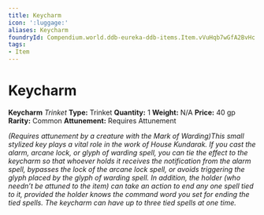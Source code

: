 ```yaml
---
title: Keycharm
icon: ':luggage:'
aliases: Keycharm
foundryId: Compendium.world.ddb-eureka-ddb-items.Item.vVuHqb7wGfA2BvHc
tags:
- Item
---
```


# Keycharm

**Keycharm**
_Trinket_
**Type:** Trinket
**Quantity:** 1
**Weight:** N/A
**Price:** 40 gp
**Rarity:** Common
**Attunement:** Requires Attunement

*<div class="item-attunement"><i>(Requires attunement by a creature with the Mark of Warding)</i>This small stylized key plays a vital role in the work of House Kundarak. If you cast the alarm, arcane lock, or glyph of warding spell, you can tie the effect to the keycharm so that whoever holds it receives the notification from the alarm spell, bypasses the lock of the arcane lock spell, or avoids triggering the glyph placed by the glyph of warding spell. In addition, the holder (who needn’t be attuned to the item) can take an action to end any one spell tied to it, provided the holder knows the command word you set for ending the tied spells. The keycharm can have up to three tied spells at one time.*